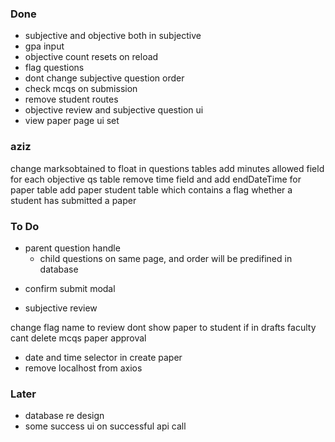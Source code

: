 ### Done
- subjective and objective both in subjective
- gpa input
- objective count resets on reload
- flag questions
- dont change subjective question order
- check mcqs on submission
- remove student routes
- objective review and subjective question ui
- view paper page ui set

### aziz
change marksobtained to float in questions tables
add minutes allowed field for each objective qs table
remove time field and add endDateTime for paper table
add paper student table which contains a flag whether a student has submitted a paper


### To Do
<!-- paper container -->
- parent question handle
    - child questions on same page, and order will be predifined in database
<!-- oq,sq -->
- confirm submit modal
<!-- new component -->
- subjective review
<!-- -->
change flag name to review
dont show paper to student if in drafts
faculty cant delete mcqs
paper approval 
<!-- - form -->
- date and time selector in create paper
- remove localhost from axios

### Later
- database re design
- some success ui on successful api call